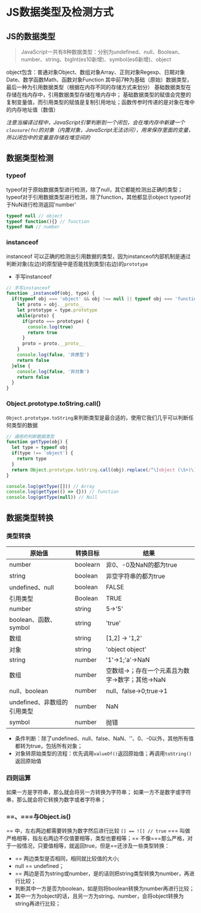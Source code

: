 # JS数据类型及检测方式
## JS的数据类型
> JavaScript一共有8种数据类型：分别为undefined、null、Boolean、number、string、bigInt(es10新增)、symbol(es6新增)、object

object包含：普通对象Object、数组对象Array、正则对象Regexp、日期对象Date、数学函数Math、函数对象Function
其中前7种为基础（原始）数据类型，最后一种为引用数据类型（根据在内存不同的存储方式来划分）
基础数据类型在存储在栈内存中，引用数据类型存储在堆内存中；
基础数据类型的赋值会完整的复制变量值，而引用类型的赋值是复制引用地址；函数传参时传递的是对象在堆中的内存地址值（数值）

*注意当编译过程中，JavaScript引擎判断到一个闭包，会在堆内存中新建一个`clousure(fn)`的对象（内置对象，JavaScript无法访问），用来保存里面的变量，所以闭包中的变量是存储在堆空间的*

## 数据类型检测
### typeof
typeof对于原始数据类型进行检测，除了null，其它都能检测出正确的类型；
typeof对于引用数据类型进行检测，除了function，其他都显示object
typeof对于NuN进行检测返回'number'
```js
typeof null // object
typeof function(){} // function
typeof NaN // number
```

### instanceof
instanceof 可以正确的检测出引用数据的类型，因为instanceof内部机制是通过判断对象(左边)的原型链中是否能找到类型(右边)的`prototype`
- 手写instanceof
```js
// 手写instanceof
function _instanceOf(obj, type) {
  if(typeof obj === 'object' && obj !== null || typeof obj === 'function') {
    let proto = obj.__proto__
    let prototype = type.prototype
    while(proto) {
      if(proto === prototype) {
        console.log(true)
        return true
      }
      proto = proto.__proto__
    }
    console.log(false, '非原型')
    return false
  }else {
    console.log(false, '非对象')
    return false
  }
}
```
### Object.prototype.toString.call()
`Object.prototype.toString`来判断类型是最合适的，使用它我们几乎可以判断任何类型的数据
```js
// 通用的判断数据类型
function getType(obj) {
  let type = typeof obj
  if(type !== 'object') {
    return type
  }
  return Object.prototype.toString.call(obj).replace(/^\[object (\S+)\]$/, '$1')
}

console.log(getType([])) // Array
console.log(getType(() => {})) // function
console.log(getType(null)) // Null
```

## 数据类型转换
### 类型转换
|原始值|转换目标|结果|
|-----|-----|-----|
|number|boolearn|非0、-0及NaN的都为true|
|string|boolean|非空字符串的都为true|
|undefined、null|boolean|FALSE|
|引用类型|Boolean|TRUE|
|number|string|5->'5'|
|boolean、函数、symbol|string|'true'|
|数组|string|[1,2] -> '1,2'|
|对象|string|'object object'|
|string|number|'1'->1;'a'->NaN|
|数组|number|空数组->；存在一个元素且为数字->数字；其他->NaN|
|null、boolean|number|null、false->0;true->1|
|undefined、非数组的引用类型|number|NaN|
|symbol|number|抛错|

- 条件判断：除了undefined、null、false、NaN、''、0、-0以外，其他所有值都转为true，包括所有对象；
- 对象转原始类型的流程：优先调用`valueOf()`返回原始值；再调用`toString()`返回原始值
### 四则运算
如果一方是字符串，那么就会将另一方转换为字符串；
如果一方不是数字或字符串，那么就会将它转换为数字或者字符串；
### ==、===与Object.is()
== 中，左右两边都需要转换为数字然后进行比较
`[] == ![] // true`
=== 叫做严格相等，指左右两边不仅值要相等，类型也要相等；== 不像===那么严格，对于一般情况，只要值相等，就返回true，但是==还涉及一些类型转换：
- == 两边类型是否相同，相同就比较值的大小;
- null == undefined；
- == 两边是否为string或number，是的话则把string类型转换为number，再进行比较；
- 判断其中一方是否为boolean，如是则将boolean转换为number再进行比较；
- 其中一方为object的话，且另一方为string、number，会将object转换为string再进行比较；
